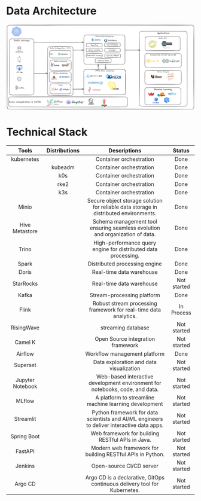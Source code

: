# Data Architecture

![Architecture](./architecture.png)

# Technical Stack

|     Tools       | Distributions |                                        Descriptions                                        |   Status    |
|:--------------: | :-----------: | :----------------------------------------------------------------------------------------: | :---------: |
|   kubernetes    |               |                                  Container orchestration                                   |    Done     |
|                 |    kubeadm    |                                  Container orchestration                                   |    Done     |
|                 |      k0s      |                                  Container orchestration                                   |    Done     |
|                 |     rke2      |                                  Container orchestration                                   |    Done     |
|                 |      k3s      |                                  Container orchestration                                   |    Done     |
|     Minio       |               |   Secure object storage solution for reliable data storage in distributed environments.    |    Done     |
| Hive Metastore  |               |      Schema management tool ensuring seamless evolution and organization of data.          |    Done     |
|     Trino       |               |              High-performance query engine for distributed data processing.                |    Done     |
|     Spark       |               |                               Distributed processing engine                                |    Done     |
|     Doris       |               |                                  Real-time data warehouse                                  |    Done     |
|   StarRocks     |               |                                  Real-time data warehouse                                  | Not started |
|     Kafka       |               |                                 Stream-processing platform                                 |    Done     |
|     Flink       |               |             Robust stream processing framework for real-time data analytics.               |  In Process |
|   RisingWave    |               |                                     streaming database                                     | Not started |
|    Camel K      |               |                            Open Source integration framework                               | Not started |
|    Airflow      |               |                                Workflow management platform                                |    Done     |
|    Superset     |               |                          Data exploration and data visualization                           | Not started |
|Jupyter Notebook |               |        Web-based interactive development environment for notebooks, code, and data.        | Not started |
|     MLflow      |               |                   A platform to streamline machine learning development                    | Not started |
|   Streamlit     |               | Python framework for data scientists and AI/ML engineers to deliver interactive data apps. | Not started |
|  Spring Boot    |               |                      Web framework for building RESTful APIs in Java.                      | Not started |
|    FastAPI      |               |                 Modern web framework for building RESTful APIs in Python.                  | Not started |
|    Jenkins      |               |                                  Open-source CI/CD server                                  | Not started |
|    Argo CD      |               |         Argo CD is a declarative, GitOps continuous delivery tool for Kubernetes.          | Not started |
